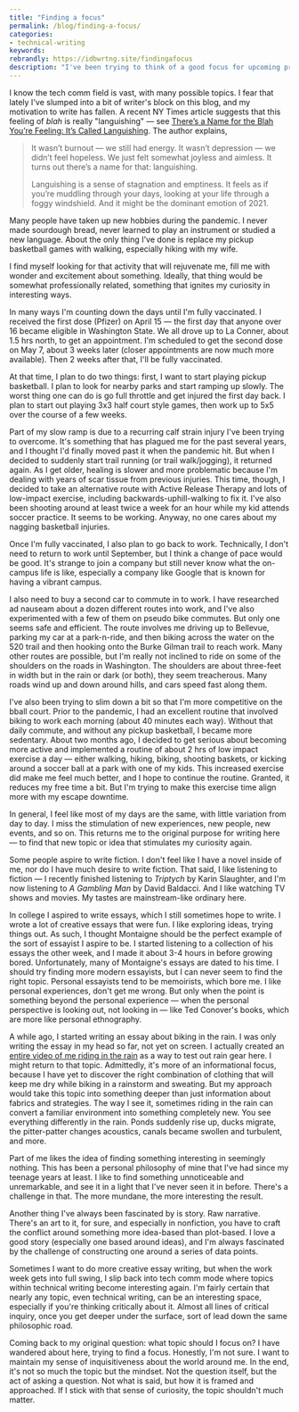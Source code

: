 ```yaml
---
title: "Finding a focus"
permalink: /blog/finding-a-focus/
categories:
- technical-writing
keywords:
rebrandly: https://idbwrtng.site/findingafocus
description: "I've been trying to think of a good focus for upcoming presentations and my blog lately, but I'm unsure about topics. I've focused on many topics in the past: trends, API documentation, docs-as-code tools, and before this, other areas such as blogging, podcasting, quick reference guides, value arguments, visuals, user-centered docs, and more. Ideally, I'd like to turn over a new leaf with some engaging topic that I've never explored before, but I'm not sure what that would be."
---
```


I know the tech comm field is vast, with many possible topics. I fear that lately I've slumped into a bit of writer's block on this blog, and my motivation to write has fallen. A recent NY Times article suggests that this feeling of *blah* is really "languishing" &mdash; see [There’s a Name for the Blah You’re Feeling: It’s Called Languishing](https://www.nytimes.com/2021/04/19/well/mind/covid-mental-health-languishing.html). The author explains,

> It wasn’t burnout — we still had energy. It wasn’t depression — we didn’t feel hopeless. We just felt somewhat joyless and aimless. It turns out there’s a name for that: languishing.
>
> Languishing is a sense of stagnation and emptiness. It feels as if you’re muddling through your days, looking at your life through a foggy windshield. And it might be the dominant emotion of 2021.

Many people have taken up new hobbies during the pandemic. I never made sourdough bread, never learned to play an instrument or studied a new language. About the only thing I've done is replace my pickup basketball games with walking, especially hiking with my wife.

I find myself looking for that activity that will rejuvenate me, fill me with wonder and excitement about something. Ideally, that thing would be somewhat professionally related, something that ignites my curiosity in interesting ways.

In many ways I'm counting down the days until I'm fully vaccinated. I received the first dose (Pfizer) on April 15 &mdash; the first day that anyone over 16 became eligible in Washington State. We all drove up to La Conner, about 1.5 hrs north, to get an appointment. I'm scheduled to get the second dose on May 7, about 3 weeks later (closer appointments are now much more available). Then 2 weeks after that, I'll be fully vaccinated.

At that time, I plan to do two things: first, I want to start playing pickup basketball. I plan to look for nearby parks and start ramping up slowly. The worst thing one can do is go full throttle and get injured  the first day back. I plan to start out playing 3x3 half court style games, then work up to 5x5 over the course of a few weeks.

Part of my slow ramp is due to a recurring calf strain injury I've been trying to overcome. It's something that has plagued me for the past several years, and I thought I'd finally moved past it when the pandemic hit. But when I decided to suddenly start trail running (or trail walk/jogging), it returned again. As I get older, healing is slower and more problematic because I'm dealing with years of scar tissue from previous injuries. This time, though, I decided to take an alternative route   with Active Release Therapy and lots of low-impact exercise, including backwards-uphill-walking to fix it. I've also been shooting around at least twice a week for an hour while my kid attends soccer practice. It seems to be working. Anyway, no one cares about my nagging basketball injuries.

Once I'm fully vaccinated, I also plan to go back to work. Technically, I don't need to return to work until September, but I think a change of pace would be good. It's strange to join a company but still never know what the on-campus life is like, especially a company like Google that is known for having a vibrant campus.

I also need to buy a second car to commute in to work. I have researched ad nauseam about a dozen different routes into work, and I've also experimented with a few of them on pseudo bike commutes. But only one seems safe and efficient. The route involves me driving up to Bellevue, parking my car at a park-n-ride, and then biking across the water on the 520 trail and then hooking onto the Burke Gilman trail to reach work. Many other routes are possible, but I'm really not inclined to ride on some of the shoulders on the roads in Washington. The shoulders are about three-feet in width but in the rain or dark (or both), they seem treacherous. Many roads wind up and down around hills, and cars speed fast along them.

I've also been trying to slim down a bit so that I'm more competitive on the bball court. Prior to the pandemic, I had an excellent routine that involved biking to work each morning (about 40 minutes each way). Without that daily commute, and without any pickup basketball, I became more sedentary. About two months ago, I decided to get serious about becoming more active and implemented a routine of about 2 hrs of low impact exercise a day &mdash; either walking, hiking, biking, shooting baskets, or kicking around a soccer ball at a park with one of my kids. This increased exercise did make me feel much better, and I hope to continue the routine. Granted, it reduces my free time a bit. But I'm trying to make this exercise time align more with my escape downtime.

In general, I feel like most of my days are the same, with little variation from day to day. I miss the stimulation of new experiences, new people, new events, and so on. This returns me to the original purpose for writing here &mdash; to find that new topic or idea that stimulates my curiosity again.

Some people aspire to write fiction. I don't feel like I have a novel inside of me, nor do I have much desire to write fiction. That said, I like listening to fiction &mdash; I recently finished listening to *Triptych* by Karin Slaughter, and I'm now listening to *A Gambling Man* by David Baldacci. And I like watching TV shows and movies. My tastes are mainstream-like ordinary here.

In college I aspired to write essays, which I still sometimes hope to write. I wrote a lot of creative essays that were fun. I like exploring ideas, trying things out. As such, I thought Montaigne should be the perfect example of the sort of essayist I aspire to be. I started listening to a collection of his essays the other week, and I made it about 3-4 hours in before growing bored. Unfortunately, many of Montaigne's essays are dated to his time. I should try finding more modern essayists, but I can never seem to find the right topic. Personal essayists tend to be memoirists, which bore me. I like personal experiences, don't get me wrong. But only when the point is something beyond the personal experience &mdash; when the personal perspective is looking out, not looking in &mdash; like Ted Conover's books, which are more like personal ethnography.

A while ago, I started writing an essay about biking in the rain. I was only writing the essay in my head so far, not yet on screen. I actually created an [entire video of me riding in the rain](https://www.youtube.com/watch?v=uSNQrPAd-bg&t=1s) as a way to test out rain gear here. I might return to that topic. Admittedly, it's more of an informational focus, because I have yet to discover the right combination of clothing that will keep me dry while biking in a rainstorm and sweating. But my approach would take this topic into something deeper than just information about fabrics and strategies. The way I see it, sometimes riding in the rain can convert a familiar environment into something completely new. You see everything differently in the rain. Ponds suddenly rise up, ducks migrate, the pitter-patter changes acoustics, canals became swollen and turbulent, and more.

Part of me likes the idea of finding something interesting in seemingly nothing. This has been a personal philosophy of mine that I've had since my teenage years at least. I like to find something unnoticeable and unremarkable, and see it in a light that I've never seen it in before. There's a challenge in that. The more mundane, the more interesting the result.

Another thing I've always been fascinated by is story. Raw narrative. There's an art to it, for sure, and especially in nonfiction, you have to craft the conflict around something more idea-based than plot-based. I love a good story (especially one based around ideas), and I'm always fascinated by the challenge of constructing one around a series of data points.

Sometimes I want to do more creative essay writing, but when the work week gets into full swing, I slip back into tech comm mode where topics within technical writing become interesting again. I'm fairly certain that nearly any topic, even technical writing, can be an interesting space, especially if you're thinking critically about it. Almost all lines of critical inquiry, once you get deeper under the surface, sort of lead down the same philosophic road.

Coming back to my original question: what topic should I focus on? I have wandered about here, trying to find a focus. Honestly, I'm not sure. I want to maintain my sense of inquisitiveness about the world around me. In the end, it's not so much the topic but the mindset. Not the question itself, but the act of asking a question. Not what is said, but how it is framed and approached. If I stick with that sense of curiosity, the topic shouldn't much matter.
